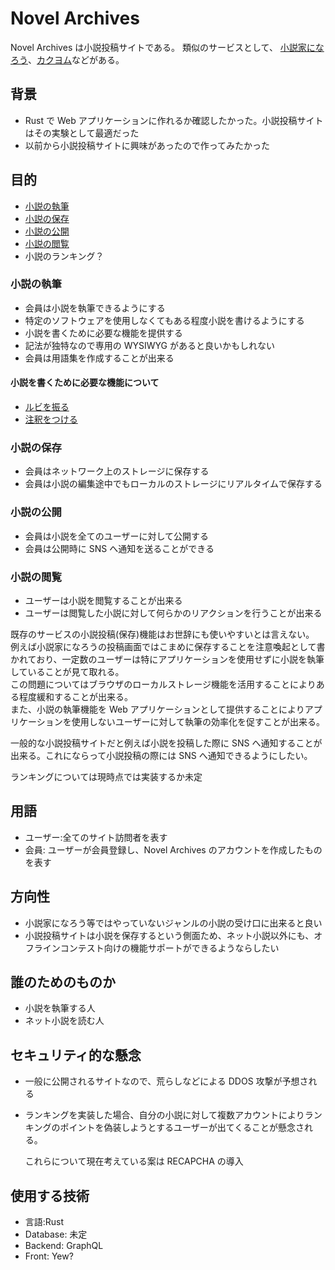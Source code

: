 # Novel Archives

Novel Archives は小説投稿サイトである。
類似のサービスとして、 [小説家になろう](https://syosetu.com/)、[カクヨム](https://kakuyomu.jp/)などがある。

## 背景

- Rust で Web アプリケーションに作れるか確認したかった。小説投稿サイトはその実験として最適だった
- 以前から小説投稿サイトに興味があったので作ってみたかった

## 目的

- [小説の執筆](#小説の執筆)
- [小説の保存](#小説の保存)
- [小説の公開](#小説の公開)
- [小説の閲覧](#小説の閲覧)
- 小説のランキング？

### 小説の執筆

- 会員は小説を執筆できるようにする
- 特定のソフトウェアを使用しなくてもある程度小説を書けるようにする
- 小説を書くために必要な機能を提供する
- 記法が独特なので専用の WYSIWYG があると良いかもしれない
- 会員は用語集を作成することが出来る

#### 小説を書くために必要な機能について

- [ルビを振る](./Design--ルビ.md)
- [注釈をつける](./Design--注釈.md)

### 小説の保存

- 会員はネットワーク上のストレージに保存する
- 会員は小説の編集途中でもローカルのストレージにリアルタイムで保存する

### 小説の公開

- 会員は小説を全てのユーザーに対して公開する
- 会員は公開時に SNS へ通知を送ることができる

### 小説の閲覧

- ユーザーは小説を閲覧することが出来る
- ユーザーは閲覧した小説に対して何らかのリアクションを行うことが出来る

既存のサービスの小説投稿(保存)機能はお世辞にも使いやすいとは言えない。  
例えば小説家になろうの投稿画面ではこまめに保存することを注意喚起として書かれており、一定数のユーザーは特にアプリケーションを使用せずに小説を執筆していることが見て取れる。  
この問題についてはブラウザのローカルストレージ機能を活用することによりある程度緩和することが出来る。  
また、小説の執筆機能を Web アプリケーションとして提供することによりアプリケーションを使用しないユーザーに対して執筆の効率化を促すことが出来る。

一般的な小説投稿サイトだと例えば小説を投稿した際に SNS へ通知することが出来る。これにならって小説投稿の際には SNS へ通知できるようにしたい。

ランキングについては現時点では実装するか未定

## 用語

- ユーザー:全てのサイト訪問者を表す
- 会員: ユーザーが会員登録し、Novel Archives のアカウントを作成したものを表す

## 方向性

- 小説家になろう等ではやっていないジャンルの小説の受け口に出来ると良い
- 小説投稿サイトは小説を保存するという側面ため、ネット小説以外にも、オフラインコンテスト向けの機能サポートができるようならしたい

## 誰のためのものか

- 小説を執筆する人
- ネット小説を読む人

## セキュリティ的な懸念

- 一般に公開されるサイトなので、荒らしなどによる DDOS 攻撃が予想される
- ランキングを実装した場合、自分の小説に対して複数アカウントによりランキングのポイントを偽装しようとするユーザーが出てくることが懸念される。

  これらについて現在考えている案は RECAPCHA の導入

## 使用する技術

- 言語:Rust
- Database: 未定
- Backend: GraphQL
- Front: Yew?
